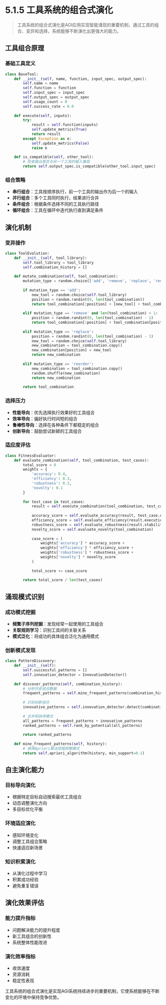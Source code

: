 # 5.1.5 工具系统的组合式演化

> 工具系统的组合式演化是AGI应用实现智能涌现的重要机制，通过工具的组合、变异和选择，系统能够不断演化出更强大的能力。

## 工具组合原理

### 基础工具定义
```python
class BaseTool:
    def __init__(self, name, function, input_spec, output_spec):
        self.name = name
        self.function = function
        self.input_spec = input_spec
        self.output_spec = output_spec
        self.usage_count = 0
        self.success_rate = 0.0
    
    def execute(self, inputs):
        try:
            result = self.function(inputs)
            self.update_metrics(True)
            return result
        except Exception as e:
            self.update_metrics(False)
            raise e
    
    def is_compatible(self, other_tool):
        # 检查输出是否与另一个工具的输入兼容
        return self.output_spec.is_compatible(other_tool.input_spec)
```

### 组合策略
- **串行组合**：工具按顺序执行，前一个工具的输出作为后一个的输入
- **并行组合**：多个工具同时执行，结果进行合并
- **条件组合**：根据条件选择不同的工具执行路径
- **循环组合**：工具在循环中迭代执行直到满足条件

## 演化机制

### 变异操作
```python
class ToolEvolution:
    def __init__(self, tool_library):
        self.tool_library = tool_library
        self.combination_history = []
    
    def mutate_combination(self, tool_combination):
        mutation_type = random.choice(['add', 'remove', 'replace', 'reorder'])
        
        if mutation_type == 'add':
            new_tool = random.choice(self.tool_library)
            position = random.randint(0, len(tool_combination))
            return tool_combination[:position] + [new_tool] + tool_combination[position:]
        
        elif mutation_type == 'remove' and len(tool_combination) > 1:
            position = random.randint(0, len(tool_combination) - 1)
            return tool_combination[:position] + tool_combination[position + 1:]
        
        elif mutation_type == 'replace':
            position = random.randint(0, len(tool_combination) - 1)
            new_tool = random.choice(self.tool_library)
            new_combination = tool_combination.copy()
            new_combination[position] = new_tool
            return new_combination
        
        elif mutation_type == 'reorder':
            new_combination = tool_combination.copy()
            random.shuffle(new_combination)
            return new_combination
        
        return tool_combination
```

### 选择压力
- **性能导向**：优先选择执行效果好的工具组合
- **效率导向**：偏好执行时间短的组合
- **鲁棒性导向**：选择在各种条件下都稳定的组合
- **创新导向**：鼓励尝试新颖的工具组合

### 适应度评估
```python
class FitnessEvaluator:
    def evaluate_combination(self, tool_combination, test_cases):
        total_score = 0
        weights = {
            'accuracy': 0.4,
            'efficiency': 0.3,
            'robustness': 0.2,
            'novelty': 0.1
        }
        
        for test_case in test_cases:
            result = self.execute_combination(tool_combination, test_case)
            
            accuracy_score = self.evaluate_accuracy(result, test_case.expected)
            efficiency_score = self.evaluate_efficiency(result.execution_time)
            robustness_score = self.evaluate_robustness(result.stability)
            novelty_score = self.evaluate_novelty(tool_combination)
            
            case_score = (
                weights['accuracy'] * accuracy_score +
                weights['efficiency'] * efficiency_score +
                weights['robustness'] * robustness_score +
                weights['novelty'] * novelty_score
            )
            
            total_score += case_score
        
        return total_score / len(test_cases)
```

## 涌现模式识别

### 成功模式挖掘
- **频繁子序列挖掘**：发现经常一起使用的工具组合
- **关联规则学习**：识别工具间的关联关系
- **模式泛化**：将成功的具体组合泛化为通用模式

### 创新模式发现
```python
class PatternDiscovery:
    def __init__(self):
        self.successful_patterns = []
        self.innovation_detector = InnovationDetector()
    
    def discover_patterns(self, combination_history):
        # 分析历史组合数据
        frequent_patterns = self.mine_frequent_patterns(combination_history)
        
        # 识别创新组合
        innovative_patterns = self.innovation_detector.detect(combination_history)
        
        # 合并和排序模式
        all_patterns = frequent_patterns + innovative_patterns
        ranked_patterns = self.rank_by_potential(all_patterns)
        
        return ranked_patterns
    
    def mine_frequent_patterns(self, history):
        # 使用Apriori算法挖掘频繁模式
        return self.apriori_algorithm(history, min_support=0.1)
```

## 自主演化能力

### 目标导向演化
- 根据特定目标自动搜索最优工具组合
- 动态调整演化方向
- 多目标优化平衡

### 环境适应演化
- 感知环境变化
- 调整工具组合策略
- 快速适应新场景

### 知识积累演化
- 从演化过程中学习
- 积累成功经验
- 避免重复错误

## 演化效果评估

### 能力提升指标
- 问题解决能力的提升程度
- 新工具组合的创新性
- 系统整体性能改进

### 演化效率指标
- 收敛速度
- 资源消耗
- 稳定性表现

工具系统的组合式演化是实现AGI系统持续进步的重要机制，它使系统能够在不断变化的环境中保持竞争优势。
